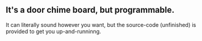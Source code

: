 ## It's a door chime board, but programmable.

It can literally sound however you want, but the source-code (unfinished) is provided to get you up-and-runninng.
